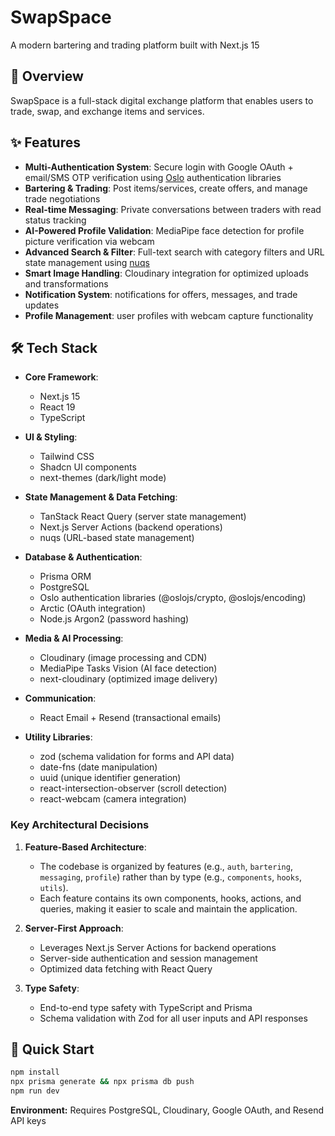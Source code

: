 # SwapSpace

A modern bartering and trading platform built with Next.js 15

## 🚀 Overview

SwapSpace is a full-stack digital exchange platform that enables users to trade, swap, and exchange items and services.

## ✨ Features

- **Multi-Authentication System**: Secure login with Google OAuth + email/SMS OTP verification using [Oslo](https://oslojs.dev/) authentication libraries
- **Bartering & Trading**: Post items/services, create offers, and manage trade negotiations
- **Real-time Messaging**: Private conversations between traders with read status tracking
- **AI-Powered Profile Validation**: MediaPipe face detection for profile picture verification via webcam
- **Advanced Search & Filter**: Full-text search with category filters and URL state management using [nuqs](https://www.npmjs.com/package/nuqs)
- **Smart Image Handling**: Cloudinary integration for optimized uploads and transformations
- **Notification System**: notifications for offers, messages, and trade updates
- **Profile Management**: user profiles with webcam capture functionality

## 🛠️ Tech Stack

- **Core Framework**:
  - Next.js 15
  - React 19
  - TypeScript

- **UI & Styling**:
  - Tailwind CSS
  - Shadcn UI components
  - next-themes (dark/light mode)

- **State Management & Data Fetching**:
  - TanStack React Query (server state management)
  - Next.js Server Actions (backend operations)
  - nuqs (URL-based state management)

- **Database & Authentication**:
  - Prisma ORM
  - PostgreSQL
  - Oslo authentication libraries (@oslojs/crypto, @oslojs/encoding)
  - Arctic (OAuth integration)
  - Node.js Argon2 (password hashing)

- **Media & AI Processing**:
  - Cloudinary (image processing and CDN)
  - MediaPipe Tasks Vision (AI face detection)
  - next-cloudinary (optimized image delivery)

- **Communication**:
  - React Email + Resend (transactional emails)

- **Utility Libraries**:
  - zod (schema validation for forms and API data)
  - date-fns (date manipulation)
  - uuid (unique identifier generation)
  - react-intersection-observer (scroll detection)
  - react-webcam (camera integration)

### Key Architectural Decisions

1. **Feature-Based Architecture**:
   - The codebase is organized by features (e.g., `auth`, `bartering`, `messaging`, `profile`) rather than by type (e.g., `components`, `hooks`, `utils`).
   - Each feature contains its own components, hooks, actions, and queries, making it easier to scale and maintain the application.

2. **Server-First Approach**:
   - Leverages Next.js Server Actions for backend operations
   - Server-side authentication and session management
   - Optimized data fetching with React Query

3. **Type Safety**:
   - End-to-end type safety with TypeScript and Prisma
   - Schema validation with Zod for all user inputs and API responses

## 🚀 Quick Start

```bash
npm install
npx prisma generate && npx prisma db push
npm run dev
```

**Environment:** Requires PostgreSQL, Cloudinary, Google OAuth, and Resend API keys
